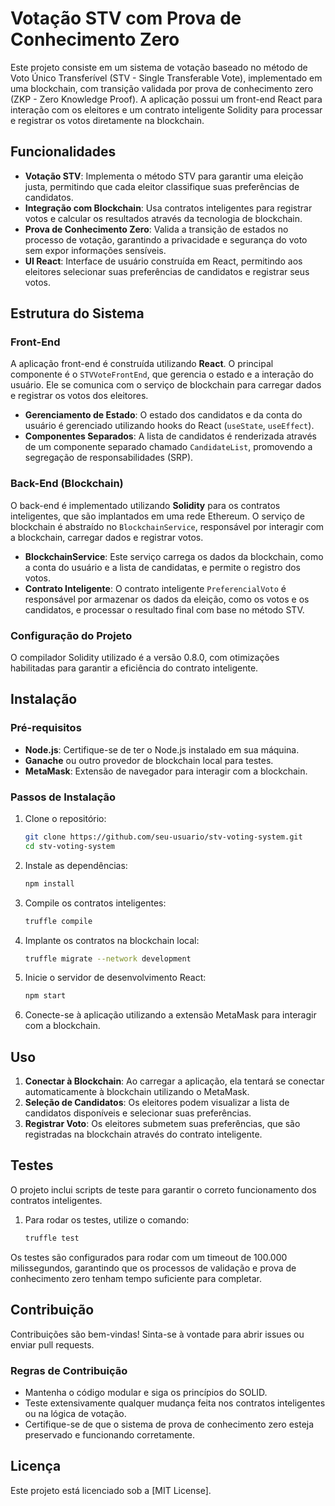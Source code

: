 # Votação STV com Prova de Conhecimento Zero

Este projeto consiste em um sistema de votação baseado no método de Voto Único Transferível (STV - Single Transferable Vote), implementado em uma blockchain, com transição validada por prova de conhecimento zero (ZKP - Zero Knowledge Proof). A aplicação possui um front-end React para interação com os eleitores e um contrato inteligente Solidity para processar e registrar os votos diretamente na blockchain.

## Funcionalidades

- **Votação STV**: Implementa o método STV para garantir uma eleição justa, permitindo que cada eleitor classifique suas preferências de candidatos.
- **Integração com Blockchain**: Usa contratos inteligentes para registrar votos e calcular os resultados através da tecnologia de blockchain.
- **Prova de Conhecimento Zero**: Valida a transição de estados no processo de votação, garantindo a privacidade e segurança do voto sem expor informações sensíveis.
- **UI React**: Interface de usuário construída em React, permitindo aos eleitores selecionar suas preferências de candidatos e registrar seus votos.

## Estrutura do Sistema

### Front-End

A aplicação front-end é construída utilizando **React**. O principal componente é o `STVVoteFrontEnd`, que gerencia o estado e a interação do usuário. Ele se comunica com o serviço de blockchain para carregar dados e registrar os votos dos eleitores.

- **Gerenciamento de Estado**: O estado dos candidatos e da conta do usuário é gerenciado utilizando hooks do React (`useState`, `useEffect`).
- **Componentes Separados**: A lista de candidatos é renderizada através de um componente separado chamado `CandidateList`, promovendo a segregação de responsabilidades (SRP).

### Back-End (Blockchain)

O back-end é implementado utilizando **Solidity** para os contratos inteligentes, que são implantados em uma rede Ethereum. O serviço de blockchain é abstraído no `BlockchainService`, responsável por interagir com a blockchain, carregar dados e registrar votos.

- **BlockchainService**: Este serviço carrega os dados da blockchain, como a conta do usuário e a lista de candidatas, e permite o registro dos votos.
- **Contrato Inteligente**: O contrato inteligente `PreferencialVoto` é responsável por armazenar os dados da eleição, como os votos e os candidatos, e processar o resultado final com base no método STV.

### Configuração do Projeto

O compilador Solidity utilizado é a versão 0.8.0, com otimizações habilitadas para garantir a eficiência do contrato inteligente.

## Instalação

### Pré-requisitos

- **Node.js**: Certifique-se de ter o Node.js instalado em sua máquina.
- **Ganache** ou outro provedor de blockchain local para testes.
- **MetaMask**: Extensão de navegador para interagir com a blockchain.

### Passos de Instalação

1. Clone o repositório:
   ```bash
   git clone https://github.com/seu-usuario/stv-voting-system.git
   cd stv-voting-system
   ```

2. Instale as dependências:
   ```bash
   npm install
   ```

3. Compile os contratos inteligentes:
   ```bash
   truffle compile
   ```

4. Implante os contratos na blockchain local:
   ```bash
   truffle migrate --network development
   ```

5. Inicie o servidor de desenvolvimento React:
   ```bash
   npm start
   ```

6. Conecte-se à aplicação utilizando a extensão MetaMask para interagir com a blockchain.

## Uso

1. **Conectar à Blockchain**: Ao carregar a aplicação, ela tentará se conectar automaticamente à blockchain utilizando o MetaMask.
2. **Seleção de Candidatos**: Os eleitores podem visualizar a lista de candidatos disponíveis e selecionar suas preferências.
3. **Registrar Voto**: Os eleitores submetem suas preferências, que são registradas na blockchain através do contrato inteligente.

## Testes

O projeto inclui scripts de teste para garantir o correto funcionamento dos contratos inteligentes.

1. Para rodar os testes, utilize o comando:
   ```bash
   truffle test
   ```

Os testes são configurados para rodar com um timeout de 100.000 milissegundos, garantindo que os processos de validação e prova de conhecimento zero tenham tempo suficiente para completar.

## Contribuição

Contribuições são bem-vindas! Sinta-se à vontade para abrir issues ou enviar pull requests.

### Regras de Contribuição

- Mantenha o código modular e siga os princípios do SOLID.
- Teste extensivamente qualquer mudança feita nos contratos inteligentes ou na lógica de votação.
- Certifique-se de que o sistema de prova de conhecimento zero esteja preservado e funcionando corretamente.

## Licença

Este projeto está licenciado sob a [MIT License].
